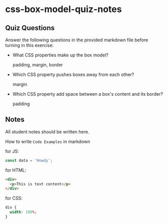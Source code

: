 # css-box-model-quiz-notes

## Quiz Questions

Answer the following questions in the provided markdown file before turning in this exercise:

- What CSS properties make up the box model?

  padding, margin, border

- Which CSS property pushes boxes away from each other?

  margin

- Which CSS property add space between a box's content and its border?

  padding

## Notes

All student notes should be written here.

How to write `Code Examples` in markdown

for JS:

```javascript
const data = 'Howdy';
```

for HTML:

```html
<div>
  <p>This is text content</p>
</div>
```

for CSS:

```css
div {
  width: 100%;
}
```
